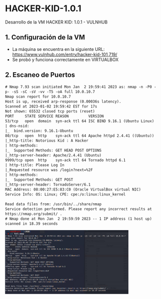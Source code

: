 # HACKER-KID-1.0.1

Desarrollo de la VM HACKER KID: 1.0.1 - VULNHUB

## 1. Configuración de la VM

- La máquina se encuentra en la siguiente URL: https://www.vulnhub.com/entry/hacker-kid-101,719/
- Se probó y funciona correctamente en VIRTUALBOX

## 2. Escaneo de Puertos

```
# Nmap 7.93 scan initiated Mon Jan  2 19:59:41 2023 as: nmap -n -P0 -p- -sS -sC -sV -vv -T5 -oA full 10.0.10.7
Nmap scan report for 10.0.10.7
Host is up, received arp-response (0.00036s latency).
Scanned at 2023-01-02 19:59:42 EST for 17s
Not shown: 65532 closed tcp ports (reset)
PORT     STATE SERVICE REASON         VERSION
53/tcp   open  domain  syn-ack ttl 64 ISC BIND 9.16.1 (Ubuntu Linux)
| dns-nsid: 
|_  bind.version: 9.16.1-Ubuntu
80/tcp   open  http    syn-ack ttl 64 Apache httpd 2.4.41 ((Ubuntu))
|_http-title: Notorious Kid : A Hacker 
| http-methods: 
|_  Supported Methods: GET HEAD POST OPTIONS
|_http-server-header: Apache/2.4.41 (Ubuntu)
9999/tcp open  http    syn-ack ttl 64 Tornado httpd 6.1
| http-title: Please Log In
|_Requested resource was /login?next=%2F
| http-methods: 
|_  Supported Methods: GET POST
|_http-server-header: TornadoServer/6.1
MAC Address: 08:00:27:E5:83:C0 (Oracle VirtualBox virtual NIC)
Service Info: OS: Linux; CPE: cpe:/o:linux:linux_kernel

Read data files from: /usr/bin/../share/nmap
Service detection performed. Please report any incorrect results at https://nmap.org/submit/ .
# Nmap done at Mon Jan  2 19:59:59 2023 -- 1 IP address (1 host up) scanned in 18.39 seconds
```

<img src="https://github.com/El-Palomo/HACKER-KID-1.0.1/blob/main/ki01.jpg" width=80% />




